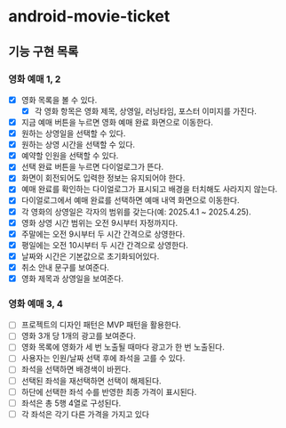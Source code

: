 # android-movie-ticket

## 기능 구현 목록 

### 영화 예매 1, 2
- [x] 영화 목록을 볼 수 있다.
  - [x] 각 영화 항목은 영화 제목, 상영일, 러닝타임, 포스터 이미지를 가진다.
- [x] 지금 예매 버튼을 누르면 영화 예매 완료 화면으로 이동한다.
- [x] 원하는 상영일을 선택할 수 있다.
- [x] 원하는 상영 시간을 선택할 수 있다.
- [x] 예약할 인원을 선택할 수 있다.
- [x] 선택 완료 버튼을 누르면 다이얼로그가 뜬다.
- [x] 화면이 회전되어도 입력한 정보는 유지되어야 한다.
- [x] 예매 완료를 확인하는 다이얼로그가 표시되고 배경을 터치해도 사라지지 않는다.
- [x] 다이얼로그에서 예매 완료를 선택하면 예매 내역 화면으로 이동한다.
- [x] 각 영화의 상영일은 각자의 범위를 갖는다(예: 2025.4.1 ~ 2025.4.25).
- [x] 영화 상영 시간 범위는 오전 9시부터 자정까지다.
- [x] 주말에는 오전 9시부터 두 시간 간격으로 상영한다.
- [x] 평일에는 오전 10시부터 두 시간 간격으로 상영한다.
- [x] 날짜와 시간은 기본값으로 초기화되어있다.
- [x] 취소 안내 문구를 보여준다.
- [x] 영화 제목과 상영일을 보여준다.

### 영화 예매 3, 4
- [ ] 프로젝트의 디자인 패턴은 MVP 패턴을 활용한다.
- [ ] 영화 3개 당 1개의 광고를 보여준다.
- [ ] 영화 목록에 영화가 세 번 노출될 때마다 광고가 한 번 노출된다.
- [ ] 사용자는 인원/날짜 선택 후에 좌석을 고를 수 있다.
- [ ] 좌석을 선택하면 배경색이 바뀐다.
- [ ] 선택된 좌석을 재선택하면 선택이 해제된다.
- [ ] 하단에 선택한 좌석 수를 반영한 최종 가격이 표시된다.
- [ ] 좌석은 총 5행 4열로 구성된다.
- [ ] 각 좌석은 각기 다른 가격을 가지고 있다
